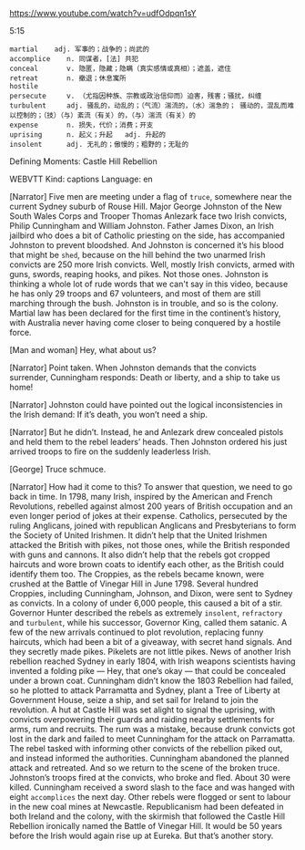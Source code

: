 https://www.youtube.com/watch?v=udfOdpqn1sY

5:15
```
martial    adj. 军事的；战争的；尚武的
accomplice    n. 同谋者，[法] 共犯
conceal       v. 隐匿，隐藏；隐瞒（真实感情或真相）；遮盖，遮住
retreat       n. 撤退；休息寓所
hostile  
persecute     v. （尤指因种族、宗教或政治信仰而）迫害，残害；骚扰，纠缠
turbulent     adj. 骚乱的，动乱的；（气流）湍流的，（水）湍急的； 骚动的，混乱而难以控制的；（技）（与）紊流（有关）的，（与）湍流（有关）的
expense       n. 损失，代价；消费；开支    
uprising      n. 起义；升起   adj. 升起的
insolent      adj. 无礼的；傲慢的；粗野的；无耻的  
```

Defining Moments: Castle Hill Rebellion

WEBVTT Kind: captions Language: en 

[Narrator] Five men are meeting under a flag of `truce`, somewhere near the current Sydney suburb of Rouse Hill. Major George Johnston of the New South Wales Corps and Trooper Thomas Anlezark face two Irish convicts, Philip Cunningham and William Johnston. Father James Dixon, an Irish jailbird who does a bit of Catholic priesting on the side, has accompanied Johnston to prevent bloodshed. And Johnston is concerned it’s his blood that might be `shed`, because on the hill behind the two unarmed Irish convicts are 250 more Irish convicts. Well, mostly Irish convicts, armed with guns, swords, reaping hooks, and pikes. Not those ones. Johnston is thinking a whole lot of rude words that we can't say in this video, because he has only 29 troops and 67 volunteers, and most of them are still marching through the bush. Johnston is in trouble, and so is the colony. Martial law has been declared for the first time in the continent’s history, with Australia never having come closer to being conquered by a hostile force. 

[Man and woman] Hey, what about us? 

[Narrator] Point taken. When Johnston demands that the convicts surrender, Cunningham responds: Death or liberty, and a ship to take us home! 

[Narrator] Johnston could have pointed out the logical inconsistencies in the Irish demand: If it’s death, you won’t need a ship. 

[Narrator] But he didn’t. Instead, he and Anlezark drew concealed pistols and held them to the rebel leaders’ heads. Then Johnston ordered his just arrived troops to fire on the suddenly leaderless Irish. 

[George] Truce schmuce. 

[Narrator] How had it come to this? To answer that question, we need to go back in time. In 1798, many Irish, inspired by the American and French Revolutions, rebelled against almost 200 years of British occupation and an even longer period of jokes at their expense. Catholics, persecuted by the ruling Anglicans, joined with republican Anglicans and Presbyterians to form the Society of United Irishmen. It didn’t help that the United Irishmen attacked the British with pikes, not those ones, while the British responded with guns and cannons. It also didn’t help that the rebels got cropped haircuts and wore brown coats to identify each other, as the British could identify them too. The Croppies, as the rebels became known, were crushed at the Battle of Vinegar Hill in June 1798. Several hundred Croppies, including Cunningham, Johnson, and Dixon, were sent to Sydney as convicts. In a colony of under 6,000 people, this caused a bit of a stir. Governor Hunter described the rebels as extremely `insolent`, `refractory` and `turbulent`, while his successor, Governor King, called them satanic. A few of the new arrivals continued to plot revolution, replacing funny haircuts, which had been a bit of a giveaway, with secret hand signals. And they secretly made pikes. Pikelets are not little pikes. News of another Irish rebellion reached Sydney in early 1804, with Irish weapons scientists having invented a folding pike — Hey, that one’s okay — that could be concealed under a brown coat. Cunningham didn’t know the 1803 Rebellion had failed, so he plotted to attack Parramatta and Sydney, plant a Tree of Liberty at Government House, seize a ship, and set sail for Ireland to join the revolution. A hut at Castle Hill was set alight to signal the uprising, with convicts overpowering their guards and raiding nearby settlements for arms, rum and recruits. The rum was a mistake, because drunk convicts got lost in the dark and failed to meet Cunningham for the attack on Parramatta. The rebel tasked with informing other convicts of the rebellion piked out, and instead informed the authorities. Cunningham abandoned the planned attack and retreated. And so we return to the scene of the broken truce. Johnston’s troops fired at the convicts, who broke and fled. About 30 were killed. Cunningham received a sword slash to the face and was hanged with eight `accomplices` the next day. Other rebels were flogged or sent to labour in the new coal mines at Newcastle. Republicanism had been defeated in both Ireland and the colony, with the skirmish that followed the Castle Hill Rebellion ironically named the Battle of Vinegar Hill. It would be 50 years before the Irish would again rise up at Eureka. But that’s another story. 